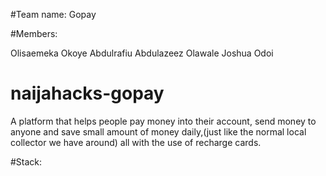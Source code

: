 #Team name: 
Gopay

#Members:

Olisaemeka Okoye
Abdulrafiu Abdulazeez Olawale
Joshua Odoi

# naijahacks-gopay
A platform that helps people pay money into their account, send money to anyone and save small amount of money daily,(just like the normal local collector we have around) all with the use of recharge cards.


#Stack:

